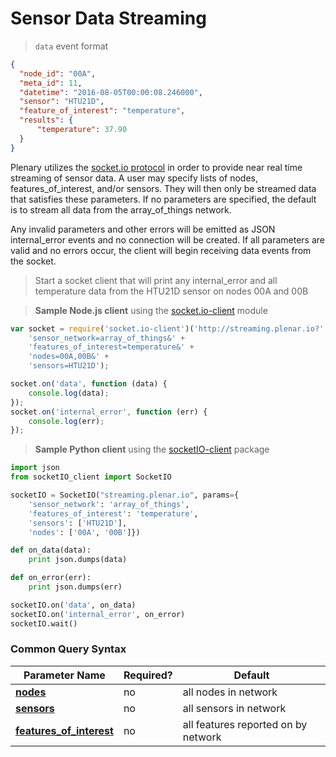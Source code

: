 # Sensor Data Streaming

> `data` event format

```json
{ 
  "node_id": "00A",
  "meta_id": 11,
  "datetime": "2016-08-05T00:00:08.246000",
  "sensor": "HTU21D",
  "feature_of_interest": "temperature",
  "results": {     
      "temperature": 37.90
  } 
}
```

Plenary utilizes the [socket.io protocol](https://github.com/socketio/socket.io-protocol) in order to provide near real time streaming of sensor data. A user may specify lists of nodes, features_of_interest, and/or sensors. They will then only be streamed data that satisfies these parameters. If no parameters are specified, the default is to stream all data from the array_of_things network.

Any invalid parameters and other errors will be emitted as JSON internal_error events and no connection will be created. If all parameters are valid and no errors occur, the client will begin receiving data events from the socket.

> Start a socket client that will print any internal_error and all temperature data from the HTU21D sensor on nodes 00A and 00B

> **Sample Node.js client** using the [socket.io-client](http://socket.io/docs/) module

```javascript
var socket = require('socket.io-client')('http://streaming.plenar.io?' +
    'sensor_network=array_of_things&' +
    'features_of_interest=temperature&' +
    'nodes=00A,00B&' +
    'sensors=HTU21D');

socket.on('data', function (data) {
    console.log(data);
});
socket.on('internal_error', function (err) {
    console.log(err);
});
```

> **Sample Python client** using the [socketIO-client](https://pypi.python.org/pypi/socketIO-client) package

```python
import json
from socketIO_client import SocketIO

socketIO = SocketIO("streaming.plenar.io", params={
    'sensor_network': 'array_of_things',
    'features_of_interest': 'temperature',
    'sensors': ['HTU21D'],
    'nodes': ['00A', '00B']})

def on_data(data):
    print json.dumps(data)

def on_error(err):
    print json.dumps(err)

socketIO.on('data', on_data)
socketIO.on('internal_error', on_error)
socketIO.wait()
```

### Common Query Syntax

|**Parameter Name**  | **Required?** | **Default**
|--------------- | -----------------| ---
| [**nodes**](#nodes) | no | all nodes in network
| [**sensors**](#sensors) | no | all sensors in network
| [**features_of_interest**](#features-of-interest) | no | all features reported on by network
